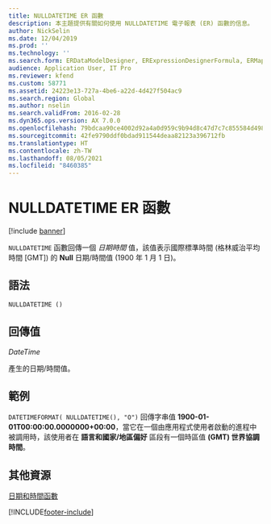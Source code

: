 ```yaml
---
title: NULLDATETIME ER 函數
description: 本主題提供有關如何使用 NULLDATETIME 電子報表 (ER) 函數的信息。
author: NickSelin
ms.date: 12/04/2019
ms.prod: ''
ms.technology: ''
ms.search.form: ERDataModelDesigner, ERExpressionDesignerFormula, ERMappedFormatDesigner, ERModelMappingDesigner
audience: Application User, IT Pro
ms.reviewer: kfend
ms.custom: 58771
ms.assetid: 24223e13-727a-4be6-a22d-4d427f504ac9
ms.search.region: Global
ms.author: nselin
ms.search.validFrom: 2016-02-28
ms.dyn365.ops.version: AX 7.0.0
ms.openlocfilehash: 79bdcaa90ce4002d92a4a0d959c9b94d8c47d7c7c855584d49818fb713bda4b7
ms.sourcegitcommit: 42fe9790ddf0bdad911544deaa82123a396712fb
ms.translationtype: HT
ms.contentlocale: zh-TW
ms.lasthandoff: 08/05/2021
ms.locfileid: "8460385"
---
```

# <a name="nulldatetime-er-function"></a>NULLDATETIME ER 函數

[!include [banner](../includes/banner.md)]

`NULLDATETIME` 函數回傳一個 *日期時間* 值，該值表示國際標準時間 (格林威治平均時間 \[GMT\]) 的 **Null** 日期/時間值 (1900 年 1 月 1 日)。

## <a name="syntax"></a>語法

```vb
NULLDATETIME ()
```

## <a name="return-values"></a>回傳值

*DateTime*

產生的日期/時間值。

## <a name="example"></a>範例

`DATETIMEFORMAT( NULLDATETIME(), "O")` 回傳字串值 **1900-01-01T00:00:00.0000000+00:00**，當它在一個由應用程式使用者啟動的進程中被調用時，該使用者在 **語言和國家/地區偏好** 區段有一個時區值 **(GMT) 世界協調時間**。

## <a name="additional-resources"></a>其他資源

[日期和時間函數](er-functions-category-datetime.md)


[!INCLUDE[footer-include](../../../includes/footer-banner.md)]